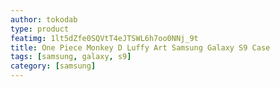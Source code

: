 ```yaml
---
author: tokodab
type: product
featimg: 1lt5dZfe0SQVtT4eJTSWL6h7oo0NNj_9t
title: One Piece Monkey D Luffy Art Samsung Galaxy S9 Case
tags: [samsung, galaxy, s9]
category: [samsung]
---
```


